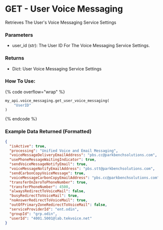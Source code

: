 # GET - User Voice Messaging

Retrieves The User's Voice Messaging Service Settings

### Parameters&#x20;

* user\_id (str): The User ID For The Voice Messaging Service Settings.&#x20;

### Returns

* Dict: User Voice Messaging Service Settings 

### How To Use:

{% code overflow="wrap" %}
```python
my_api.voice_messaging.get_user_voice_messaging(
    "UserID"
)
```
{% endcode %}

### Example Data Returned (Formatted)

```json
{
  "isActive": true,
  "processing": "Unified Voice and Email Messaging",
  "voiceMessageDeliveryEmailAddress": "pbs.cc@parkbenchsolutions.com",
  "usePhoneMessageWaitingIndicator": true,
  "sendVoiceMessageNotifyEmail": true,
  "voiceMessageNotifyEmailAddress": "pbs.stt@parkbenchsolutions.com",
  "sendCarbonCopyVoiceMessage": true,
  "voiceMessageCarbonCopyEmailAddress": "pbs.cc@parkbenchsolutions.com",
  "transferOnZeroToPhoneNumber": true,
  "transferPhoneNumber": 4500,
  "alwaysRedirectToVoiceMail": false,
  "busyRedirectToVoiceMail": true,
  "noAnswerRedirectToVoiceMail": true,
  "outOfPrimaryZoneRedirectToVoiceMail": false,
  "serviceProviderId": "ent.odin",
  "groupId": "grp.odin",
  "userId": "4001.5001@lab.tekvoice.net"
}
```
